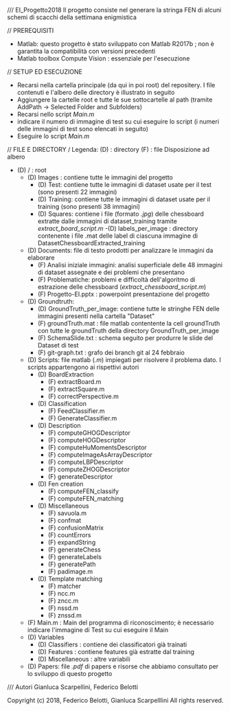 /// EI_Progetto2018
Il progetto consiste nel generare la stringa FEN di alcuni schemi di scacchi della settimana enigmistica

// PREREQUISITI

- Matlab: questo progetto è stato sviluppato con Matlab R2017b ; non è garantita la compatibilità con versioni precedenti
- Matlab toolbox Compute Vision : essenziale per l'esecuzione 

// SETUP ED ESECUZIONE
- Recarsi nella cartella principale (da qui in poi root) del repositery. I file contenuti e l'albero delle directory è illustrato in seguito
- Aggiungere la cartelle root e tutte le sue sottocartelle al path (tramite AddPath -> Selected Folder and Subfolders)
- Recarsi nello script *Main.m*
- indicare il numero di immagine di test su cui eseguire lo script (i numeri delle immagini di test sono elencati in seguito)
- Eseguire lo script *Main.m*

// FILE E DIRECTORY
/ Legenda:
(D) : directory
(F) : file
Disposizione ad albero

- (D) / : root
	- (D) Images : contiene tutte le immagini del progetto
		- (D) Test: contiene tutte le immagini di dataset usate per il test (sono presenti 22 immagini)
		- (D) Training: contiene tutte le immagini di dataset usate per il training (sono presenti 38 immagini)
		- (D) Squares: contiene i file (formato *.jpg*) delle chessboard extratte dalle immagini di dataset_training tramite *extract_board_script.m*
			-(D) labels_per_image : directory contenente i file .mat delle label di ciascuna immagine di DatasetChessboardExtracted_training
	- (D) Documents: file di testo prodotti per analizzare le immagini da elaborare
		- (F) Analisi iniziale immagini: analisi superficiale delle 48 immagini di dataset assegnate e dei problemi che presentano
		- (F) Problematiche: problemi e difficoltà dell'algoritmo di estrazione delle chessboard (*extract_chessboard_script.m*)
		- (F) Progetto-EI.pptx : powerpoint presentazione del progetto
	- (D) Groundtruth: 
		- (D) GroundTruth_per_image: contiene tutte le stringhe FEN delle immagini presenti nella cartella "Dataset"
		- (F) groundTruth.mat : file matlab contentente la cell groundTruth con tutte le groundTruth della directory GroundTruth_per_image 
		- (F) SchemaSlide.txt : schema seguito per produrre le slide del Dataset di test
		- (F) git-graph.txt : grafo dei branch git al 24 febbraio
	- (D) Scripts: file matlab (*.m*) impiegati per risolvere il problema dato. I scripts appartengono ai rispettivi autori
		- (D) BoardExtraction
			- (F) extractBoard.m
			- (F) extractSquare.m
			- (F) correctPerspective.m
		- (D) Classification
			- (F) FeedClassifier.m
			- (F) GenerateClassifier.m
		- (D) Description
			- (F) computeGHOGDescriptor
			- (F) computeHOGDescriptor
			- (F) computeHuMomentsDescriptor
			- (F) computeImageAsArrayDescriptor
			- (F) computeLBPDescriptor
			- (F) computeZHOGDescriptor
			- (F) generateDescriptor
		- (D) Fen creation
			- (F) computeFEN_classify
			- (F) computeFEN_matching
		- (D) Miscellaneous
			- (F) savuola.m
			- (F) confmat
			- (F) confusionMatrix
			- (F) countErrors
			- (F) expandString
			- (F) generateChess
			- (F) generateLabels
			- (F) generatePath
			- (F) padimage.m
		- (D) Template matching
			- (F) matcher
			- (F) ncc.m
			- (F) zncc.m
			- (F) nssd.m
			- (F) znssd.m
	- (F) Main.m : Main del programma di riconoscimento; è necessario indicare l'immagine di Test su cui eseguire il Main
	- (D) Variables
		- (D) Classifiers : contiene dei classificatori già trainati
		- (D) Features : contiene features già estratte dal training
		- (D) Miscellaneous : altre variabili
	- (D) Papers: file *.pdf* di papers e risorse che abbiamo consultato per lo sviluppo di questo progetto 
	
/// Autori
Gianluca Scarpellini, Federico Belotti

Copyright (c) 2018, Federico Belotti, Gianluca Scarpelllini
All rights reserved.

